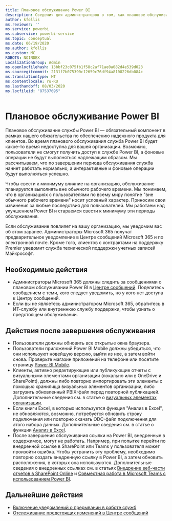 ```yaml
---
title: Плановое обслуживание Power BI
description: Сведения для администраторов о том, как плановое обслуживание Power BI влияет на их организацию и какие дальнейшие действия могут от них потребоваться.
author: kfollis
ms.reviewer: ''
ms.service: powerbi
ms.subservice: powerbi-service
ms.topic: conceptual
ms.date: 06/19/2020
ms.author: kfollis
ms.custom: MC
ROBOTS: NOINDEX
LocalizationGroup: Admin
ms.openlocfilehash: 13bbf23c075fb1f58c2af71ae0a082d4e539d023
ms.sourcegitcommit: 2131f7b075390c12659c76df94a8108226db084c
ms.translationtype: HT
ms.contentlocale: ru-RU
ms.lasthandoff: 08/03/2020
ms.locfileid: "87537695"
---
```

# <a name="power-bi-planned-maintenance"></a>Плановое обслуживание Power BI

Плановое обслуживание службы Power BI — обязательный компонент в рамках нашего обязательства по обеспечению надежного продукта для клиентов. Во время планового обслуживания служба Power BI будет какое-то время недоступна для вашей организации. Возможно, пользователи не смогут получить доступ к службе Power BI, а фоновые операции не будут выполняться надлежащим образом. Мы рассчитываем, что по завершении периода обслуживания служба начнет работать нормально, а интерактивные и фоновые операции будут выполняться успешно.  

Чтобы свести к минимуму влияние на организацию, обслуживание планируется выполнять вне обычного рабочего времени. Мы понимаем, что в организациях с пользователями по всему миру понятие "вне обычного рабочего времени" носит условный характер. Приносим свои извинения за любые последствия для пользователей. Мы работаем над улучшением Power BI и стараемся свести к минимуму эти периоды обслуживания.

Если обслуживание повлияет на вашу организацию, мы уведомим вас об этом заранее. Администраторы Microsoft 365 получат предварительное уведомление в Центре сообщений Microsoft 365 и по электронной почте. Кроме того, клиентов с контрактами на поддержку Premier уведомит служба технической поддержки учетных записей Майкрософт.

## <a name="actions-to-take-now"></a>Необходимые действия

* Администраторы Microsoft 365 должны следить за сообщениями о плановом обслуживании Power BI в [Центре сообщений](https://admin.microsoft.com/Adminportal/Home#/MessageCenter). Поделитесь сообщением с теми, кого следует уведомить, но у кого нет доступа к Центру сообщений.
* Если вы не являетесь администратором Microsoft 365, обратитесь в ИТ-службу или внутреннюю службу поддержки, чтобы узнать о предстоящем обслуживании.

## <a name="actions-to-take-when-maintenance-is-complete"></a>Действия после завершения обслуживания

* Пользователи должны обновить все открытые окна браузера.
* Пользователи приложений Power BI Mobile должны убедиться, что они используют новейшую версию, выйти из нее, а затем войти снова. Проверьте магазин приложений на телефоне или посетите страницу [Power BI Mobile](https://powerbi.microsoft.com/mobile/).
* Клиенты, активно редактирующие или публикующие отчеты с визуальными элементами организации (локально или в OneDrive и SharePoint), должны либо повторно импортировать эти элементы с помощью хранилища визуальных элементов организации, либо загрузить обновленный PBIX-файл перед повторной публикацией. Дополнительные сведения см. в статье о [визуальных элементах организации](organizational-visuals.md).
* Если книги Excel, в которых используется функция "Анализ в Excel", не обновляются, возможно, потребуется обновить строку подключения или повторно скачать ODC-файл подключения для этого набора данных. Дополнительные сведения см. в статье о функции [Анализ в Excel](../collaborate-share/service-analyze-in-excel.md#connect-to-power-bi-data).
* После завершения обслуживания ссылки на Power BI, внедренные в содержимое, могут не работать. Например, при попытке перейти по внедренной ссылке в SharePoint или Teams у пользователя может произойти ошибка. Чтобы устранить эту проблему, необходимо повторно создать внедренную ссылку в Power BI, а затем обновить расположения, в которых она используются. Дополнительные сведения о внедренных ссылках см. в статьях [Внедрение веб-части отчетов в SharePoint Online](../collaborate-share/service-embed-report-spo.md) и [Совместная работа в Microsoft Teams с использованием Power BI](../collaborate-share/service-collaborate-microsoft-teams.md).

## <a name="next-steps"></a>Дальнейшие действия

* [Включение уведомлений о прерывании в работе служб](service-interruption-notifications.md)
* [Отслеживание предстоящих изменений в Центре сообщений](https://docs.microsoft.com/microsoft-365/admin/manage/message-center?view=o365-worldwide)
